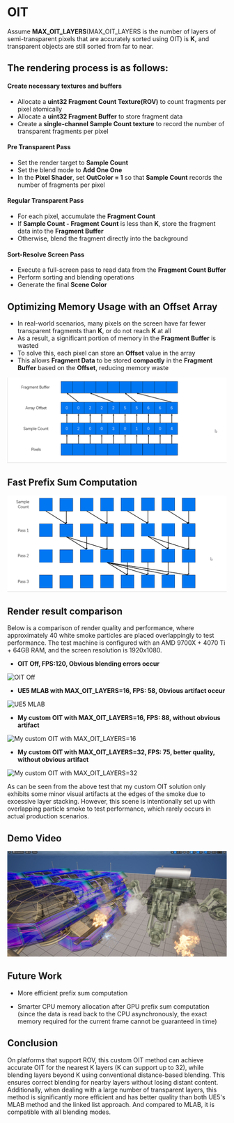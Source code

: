 # OIT

Assume **MAX_OIT_LAYERS**(MAX_OIT_LAYERS is the number of layers of semi-transparent pixels that are accurately sorted using OIT) is **K**, and transparent objects are still sorted from far to near. 

## The rendering process is as follows:

#### **Create necessary textures and buffers**

- Allocate a **uint32 Fragment Count Texture(ROV)** to count fragments per pixel atomically
- Allocate a **uint32 Fragment Buffer** to store fragment data
- Create a **single-channel Sample Count texture** to record the number of transparent fragments per pixel

#### **Pre Transparent Pass**

- Set the render target to **Sample Count**
- Set the blend mode to **Add One One**
- In the **Pixel Shader**, set **OutColor = 1** so that **Sample Count** records the number of fragments per pixel

#### **Regular Transparent Pass**

- For each pixel, accumulate the **Fragment Count**
- If **Sample Count - Fragment Count** is less than **K**, store the fragment data into the **Fragment Buffer**
- Otherwise, blend the fragment directly into the background

#### **Sort-Resolve Screen Pass**

- Execute a full-screen pass to read data from the **Fragment Count Buffer**
- Perform sorting and blending operations
- Generate the final **Scene Color**



## **Optimizing Memory Usage with an Offset Array**

- In real-world scenarios, many pixels on the screen have far fewer transparent fragments than **K**, or do not reach **K** at all
- As a result, a significant portion of memory in the **Fragment Buffer** is wasted
- To solve this, each pixel can store an **Offset** value in the array
- This allows **Fragment Data** to be stored **compactly** in the **Fragment Buffer** based on the **Offset**, reducing memory waste

![Demonstration of the Offset Array optimization](https://github.com/moonlovelj/OrderIndependentTranslucency/blob/main/Images/OffsetArray.png)



## Fast Prefix Sum Computation

![Demonstration of the prefix sum](https://github.com/moonlovelj/OrderIndependentTranslucency/blob/main/Images/PrefixSum.png)



## Render result comparison

Below is a comparison of render quality and performance, where approximately 40 white smoke particles are placed overlappingly  to test performance. The test machine is configured with an AMD 9700X + 4070 Ti + 64GB RAM, and the screen resolution is 1920x1080.

- **OIT Off, FPS:120, Obvious blending errors occur**

![OIT Off](https://github.com/moonlovelj/OrderIndependentTranslucency/blob/main/Images/OITOff.gif)

- **UE5 MLAB with MAX_OIT_LAYERS=16, FPS: 58, Obvious artifact occur**

![UE5 MLAB](https://github.com/moonlovelj/OrderIndependentTranslucency/blob/main/Images/UE5MLAB.gif)

- **My custom OIT with MAX_OIT_LAYERS=16, FPS: 88, without obvious artifact**

![My custom OIT with MAX_OIT_LAYERS=16](https://github.com/moonlovelj/OrderIndependentTranslucency/blob/main/Images/OIT16.gif)

- **My custom OIT with MAX_OIT_LAYERS=32, FPS: 75, better quality, without obvious artifact**

![My custom OIT with MAX_OIT_LAYERS=32](https://github.com/moonlovelj/OrderIndependentTranslucency/blob/main/Images/OIT32.gif)

As can be seen from the above test that my custom OIT solution only exhibits some minor visual artifacts at the edges of the smoke due to excessive layer stacking. However, this scene is intentionally set up with overlapping particle smoke to test performance, which rarely occurs in actual production scenarios.



## Demo Video

[![OIT Demo](https://github.com/moonlovelj/OrderIndependentTranslucency/blob/main/Images/OIT.jpg)](https://www.youtube.com/watch?v=Mil08oTn4mU)



## Future Work

- More efficient prefix sum computation

- Smarter CPU memory allocation after GPU prefix sum computation (since the data is read back to the CPU asynchronously, the exact memory required for the current frame cannot be guaranteed in time)

  

## Conclusion

On platforms that support ROV, this custom OIT method can achieve accurate OIT for the nearest K layers (K can support up to 32), while blending layers beyond K using conventional distance-based blending. This ensures correct blending for nearby layers without losing distant content. Additionally, when dealing with a large number of transparent layers, this method is significantly more efficient and has better quality than both UE5's MLAB method and the linked list approach. And compared to MLAB, it is compatible with all blending modes.
